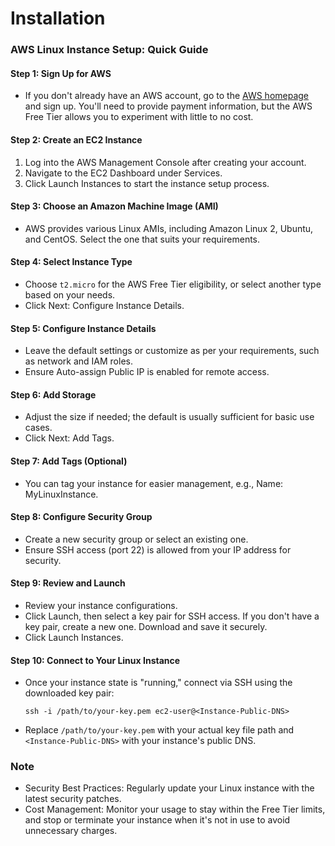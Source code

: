 # **Installation**
### AWS Linux Instance Setup: Quick Guide

#### Step 1: Sign Up for AWS

-   If you don't already have an AWS account, go to the [AWS homepage](https://aws.amazon.com/) and sign up. You'll need to provide payment information, but the AWS Free Tier allows you to experiment with little to no cost.

#### Step 2: Create an EC2 Instance

1.  Log into the AWS Management Console after creating your account.
2.  Navigate to the EC2 Dashboard under Services.
3.  Click Launch Instances to start the instance setup process.

#### Step 3: Choose an Amazon Machine Image (AMI)

-   AWS provides various Linux AMIs, including Amazon Linux 2, Ubuntu, and CentOS. Select the one that suits your requirements.

#### Step 4: Select Instance Type

-   Choose `t2.micro` for the AWS Free Tier eligibility, or select another type based on your needs.
-   Click Next: Configure Instance Details.

#### Step 5: Configure Instance Details

-   Leave the default settings or customize as per your requirements, such as network and IAM roles.
-   Ensure Auto-assign Public IP is enabled for remote access.

#### Step 6: Add Storage

-   Adjust the size if needed; the default is usually sufficient for basic use cases.
-   Click Next: Add Tags.

#### Step 7: Add Tags (Optional)

-   You can tag your instance for easier management, e.g., Name: MyLinuxInstance.

#### Step 8: Configure Security Group

-   Create a new security group or select an existing one.
-   Ensure SSH access (port 22) is allowed from your IP address for security.

#### Step 9: Review and Launch

-   Review your instance configurations.
-   Click Launch, then select a key pair for SSH access. If you don't have a key pair, create a new one. Download and save it securely.
-   Click Launch Instances.

#### Step 10: Connect to Your Linux Instance

-   Once your instance state is "running," connect via SSH using the downloaded key pair:

    `ssh -i /path/to/your-key.pem ec2-user@<Instance-Public-DNS>`

-   Replace `/path/to/your-key.pem` with your actual key file path and `<Instance-Public-DNS>` with your instance's public DNS.

### Note

-   Security Best Practices: Regularly update your Linux instance with the latest security patches.
-   Cost Management: Monitor your usage to stay within the Free Tier limits, and stop or terminate your instance when it's not in use to avoid unnecessary charges.